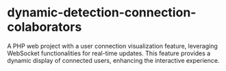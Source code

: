 # dynamic-detection-connection-colaborators
A PHP web project with a user connection visualization feature, leveraging WebSocket functionalities for real-time updates. This feature provides a dynamic display of connected users, enhancing the interactive experience.
